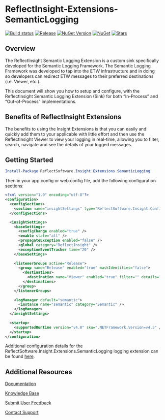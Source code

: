 # ReflectInsight-Extensions-SemanticLogging

[![Build status](https://ci.appveyor.com/api/projects/status/github/reflectsoftware/reflectinsight-extensions-semanticlogging?svg=true)](https://ci.appveyor.com/project/reflectsoftware/reflectinsight-extensions-semanticlogging)
[![Release](https://img.shields.io/github/release/reflectsoftware/reflectinsight-extensions-semanticlogging.svg)](https://github.com/reflectsoftware/reflectinsight-extensions-semanticlogging/releases/latest)
[![NuGet Version](http://img.shields.io/nuget/v/reflectsoftware.insight.extensions.semanticlogging.svg?style=flat)](http://www.nuget.org/packages/ReflectSoftware.Insight.Extensions.semanticlogging/)
[![NuGet](https://img.shields.io/nuget/dt/reflectsoftware.insight.extensions.semanticlogging.svg)](http://www.nuget.org/packages/ReflectSoftware.Insight.Extensions.SemanticLogging/)
[![Stars](https://img.shields.io/github/stars/reflectsoftware/reflectinsight-extensions-semanticlogging.svg)](https://github.com/reflectsoftware/reflectinsight-extensions-semanticlogging/stargazers)

## Overview ##

The ReflectInsight Semantic Logging Extension is a custom sink specifically developed for the Semantic Logging Framework. The Semantic Logging Framework was developed to tap into the ETW infrastructure and in doing so developers can redirect ETW messages to their preferred destinations (i.e. Viewer, etc.).

This document will show you how to setup and configure, with the ReflectInsight Semantic Logging Extension (Sink) for both “In-Process” and “Out-of-Process” implementations.

## Benefits of ReflectInsight Extensions ##

The benefits to using the Insight Extensions is that you can easily and quickly add them to your applicable with little effort and then use the ReflectInsight Viewer to view your logging in real-time, allowing you to filter, search, navigate and see the details of your logged messages.

## Getting Started

```powershell
Install-Package ReflectSoftware.Insight.Extensions.SemanticLogging
```

Then in your app.config or web.config file, add the following configuration sections:

```xml
<?xml version="1.0" encoding="utf-8"?>
<configuration>
  <configSections>
    <section name="insightSettings" type="ReflectSoftware.Insight.ConfigurationHandler,ReflectSoftware.Insight" />
  </configSections>

  <insightSettings>
    <baseSettings>
      <configChange enabled="true" />
      <enable state="all" />
      <propagateException enabled="false" />
      <global category="ReflectInsight" />
      <exceptionEventTracker time="20" />
    </baseSettings>
    
    <listenerGroups active="Release">
      <group name="Release" enabled="true" maskIdentities="false">
        <destinations>
          <destination name="Viewer" enabled="true" filter="" details="Viewer" />
        </destinations>
      </group>
    </listenerGroups>
    
    <logManager default="semantic">
      <instance name="semantic" category="Semantic" />
    </logManager>
  </insightSettings>
  
  <startup> 
    <supportedRuntime version="v4.0" sku=".NETFramework,Version=v4.5" />
  </startup>
</configuration>
```

Additional configuration details for the ReflectSoftware.Insight.Extensions.SemanticLogging logging extension can be found [here](https://reflectsoftware.atlassian.net/wiki/pages/viewpage.action?pageId=5570590).

## Additional Resources

[Documentation](https://reflectsoftware.atlassian.net/wiki/display/RI5/ReflectInsight+5+documentation)

[Knowledge Base](http://reflectsoftware.uservoice.com/knowledgebase)

[Submit User Feedback](http://reflectsoftware.uservoice.com/forums/158277-reflectinsight-feedback)

[Contact Support](support@reflectsoftware.com)
